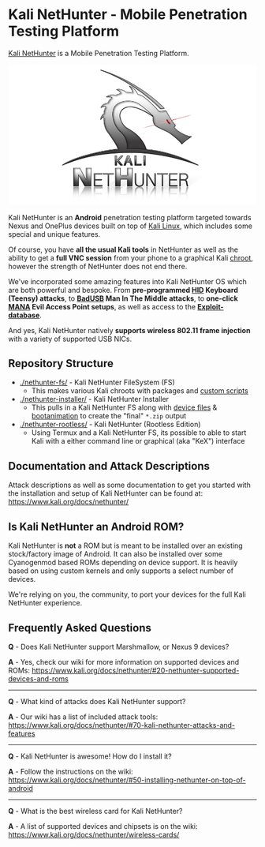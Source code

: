 # Kali NetHunter - Mobile Penetration Testing Platform

[Kali NetHunter](](https://www.kali.org/get-kali/#kali-mobile)) is a Mobile Penetration Testing Platform.

[![Kali NetHunter Logo](./images/nethunter-git-logo.png)](./images/nethunter-git-logo.png)

<!--
The Kali NetHunter project is the first Open-source Android penetration testing platform for Android devices, allowing for access to the Kali toolset from various supported Android devices. There are multiple unique features not possible on other hardware platforms.

The Kali NetHunter interface allows you to easily work with complex configuration files through a local web interface. This feature, together with a custom kernel that supports 802.11 wireless injection and preconfigured connect back VPN services, make the Kali NetHunter a formidable network security tool or discrete drop box - with Kali Linux at the tip of your fingers wherever you are!
-->

Kali NetHunter is an **Android** penetration testing platform targeted towards Nexus and OnePlus devices built on top of [Kali Linux](https://www.kali.org/), which includes some special and unique features.

Of course, you have **all the usual Kali tools** in NetHunter as well as the ability to get a **full VNC session** from your phone to a graphical Kali [chroot](https://www.kali.org/docs/nethunter/nethunter-chroot-manager/), however the strength of NetHunter does not end there.

We've incorporated some amazing features into Kali NetHunter OS which are both powerful and bespoke. From **pre-programmed [HID](https://www.kali.org/docs/nethunter/nethunter-hid-attacks/) Keyboard (Teensy) attacks**, to **[BadUSB](https://www.kali.org/docs/nethunter/nethunter-badusb/) Man In The Middle attacks**, to **one-click [MANA](https://www.kali.org/docs/nethunter/nethunter-mana-wireless/) Evil Access Point setups**, as well as access to the **[Exploit-database](https://www.kali.org/docs/nethunter/nethunter-searchsploit/)**.

And yes, Kali NetHunter natively **supports wireless 802.11 frame injection** with a variety of supported USB NICs.

## Repository Structure

- [./nethunter-fs/](https://gitlab.com/kalilinux/nethunter/build-scripts/kali-nethunter-rootfs) - Kali NetHunter FileSystem (FS) <!-- aka [/rootfs/](https://kali.download/nethunter-images/current/rootfs/) -->
  - This makes various Kali chroots with packages and [custom scripts](https://gitlab.com/kalilinux/packages/nethunter-utils)
- [./nethunter-installer/](https://gitlab.com/kalilinux/nethunter/build-scripts/kali-nethunter-installer) - Kali NetHunter Installer <!-- aka [/images/](https://kali.download/nethunter-images/current/) -->
  - This pulls in a Kali NetHunter FS along with [device files](https://gitlab.com/kalilinux/nethunter/build-scripts/kali-nethunter-kernels) & [bootanimation](https://gitlab.com/kalilinux/nethunter/build-scripts/kali-nethunter-bootanimation) to create the "final" `*.zip` output
- [./nethunter-rootless/](https://gitlab.com/kalilinux/nethunter/build-scripts/kali-nethunter-rootless) - Kali NetHunter (Rootless Edition)
  - Using Termux and a Kali NetHunter FS, its possible to able to start Kali with a either command line or graphical (aka "KeX") interface

## Documentation and Attack Descriptions

Attack descriptions as well as some documentation to get you started with the installation and setup of Kali NetHunter can be found at: <https://www.kali.org/docs/nethunter/>

## Is Kali NetHunter an Android ROM?

Kali NetHunter is **not** a ROM but is meant to be installed over an existing stock/factory image of Android. It can also be installed over some Cyanogenmod based ROMs depending on device support. It is heavily based on using custom kernels and only supports a select number of devices.

We're relying on you, the community, to port your devices for the full Kali NetHunter experience.

## Frequently Asked Questions

**Q** - Does Kali NetHunter support Marshmallow, or Nexus 9 devices?

**A** - Yes, check our wiki for more information on supported devices and ROMs: <https://www.kali.org/docs/nethunter/#20-nethunter-supported-devices-and-roms>

- - -

**Q** - What kind of attacks does Kali NetHunter support?

**A** - Our wiki has a list of included attack tools: <https://www.kali.org/docs/nethunter/#70-kali-nethunter-attacks-and-features>

- - -

**Q** - Kali NetHunter is awesome! How do I install it?

**A** - Follow the instructions on the wiki: <https://www.kali.org/docs/nethunter/#50-installing-nethunter-on-top-of-android>

- - -

**Q** - What is the best wireless card for Kali NetHunter?

**A** - A list of supported devices and chipsets is on the wiki: <https://www.kali.org/docs/nethunter/wireless-cards/>
